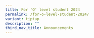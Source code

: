 ```yaml
---
title: For 'O' level student 2024
permalink: /for-o-level-student-2024/
variant: tiptap
description: ""
third_nav_title: Announcements
---
```

